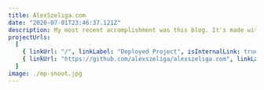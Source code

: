 ```yaml
---
title: AlexSzeliga.com
date: "2020-07-01T23:46:37.121Z"
description: My most recent accomplishment was this blog. It's made with Gatsby.
projectUrls:
  [
    { linkUrl: "/", linkLabel: "Deployed Project", isInternalLink: true },
    { linkUrl: "https://github.com/alexszeliga/alexszeliga.com", linkLabel: "Repository" },
  ]
image: ./mp-snoot.jpg
---
```

